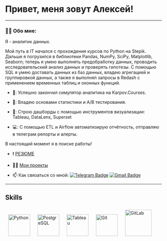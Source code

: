 # Привет, меня зовут Алексей!

---

### :man_technologist: Обо мне:

Я - аналитик данных. 

Мой путь в IT начался с прохождения курсов по Python на Stepik. Дальше я погрузился в библиотеки Pandas, NumPy, SciPy, Matplotlib, Seaborn; теперь я умею выполнять предобработку данных, проводить исследовательский анализ данных и проверять гипотезы. С помощью SQL я умею доставать данных из баз данных, владею агрегацией и группировкой данных, а также я выполнял запросы в Redash с применением временных таблиц и оконных функций.

- 🥇: Успешно закончил симулятор аналитика на Karpov.Courses.

- 🗽: Владею основами статистики и A/B тестирования. 

- 🧮: Строю дашборды с помощью инструментов визуализации: Tableau, DataLens, Superset

- 💻: С помощью ETL и Airflow автоматизирую отчётность, отправляю в телеграм репорты и алерты.  


В настоящий момент я в поиске работы!  
- ❗  [РЕЗЮМЕ](https://github.com/alexey-zamarin/study_projects/blob/main/resume/Zamarin_Resume.pdf)

- 👨‍💼  [Мои проекты](https://github.com/alexey-zamarin/Study_projects)

- :mailbox: Как связаться со мной: [![Telegram Badge](https://img.shields.io/badge/-Alexey_Zamarin-blue?style=flat&logo=Telegram&logoColor=white)](https://t.me/camerton18) [![Gmail Badge](https://img.shields.io/badge/-Gmail-red?style=flat&logo=Gmail&logoColor=white)](mailto:alexzamarin1996@gmail.com)

---

## Skills  

<div align="left">  
<a href="https://www.python.org/" target="_blank"><img style="margin: 10px" src="https://profilinator.rishav.dev/skills-assets/python-original.svg" alt="Python" height="70" /></a>  
<a href="https://www.postgresql.org/" target="_blank"><img style="margin: 10px" src="https://profilinator.rishav.dev/skills-assets/postgresql-original-wordmark.svg" alt="PostgreSQL" height="70" /></a>  
<a href="https://www.tableau.com/" target="_blank"><img style="margin: 10px" src="https://profilinator.rishav.dev/skills-assets/tableau.svg" alt="Tableau" height="70" /></a>  
<a href="https://github.com/" target="_blank"><img style="margin: 10px" src="https://profilinator.rishav.dev/skills-assets/git-scm-icon.svg" alt="Git" height="70" /></a>  
<a href="https://about.gitlab.com/" target="_blank"><img style="margin: 10px" src="https://profilinator.rishav.dev/skills-assets/gitlab.svg" alt="GitLab" height="85" /></a>  
</div>
